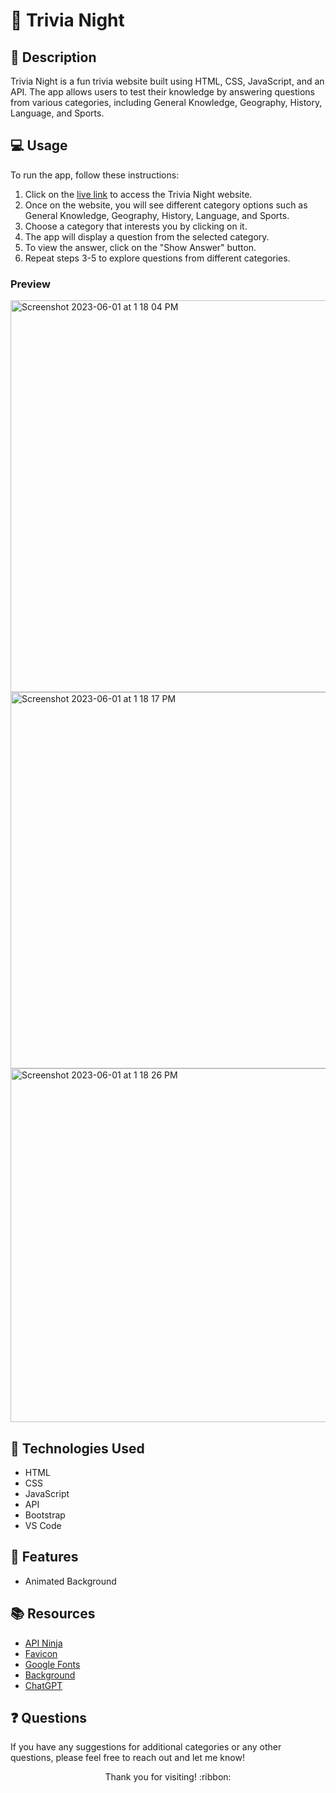# :thinking: Trivia Night

## :pencil: Description

Trivia Night is a fun trivia website built using HTML, CSS, JavaScript, and an API. The app allows users to test their knowledge by answering questions from various categories, including General Knowledge, Geography, History, Language, and Sports.

## :computer: Usage

To run the app, follow these instructions:

1. Click on the [live link](https://hbarry89.github.io/Trivia-Night/) to access the Trivia Night website.
2. Once on the website, you will see different category options such as General Knowledge, Geography, History, Language, and Sports.
3. Choose a category that interests you by clicking on it.
4. The app will display a question from the selected category.
5. To view the answer, click on the "Show Answer" button.
6. Repeat steps 3-5 to explore questions from different categories.

### Preview

<img width="627" alt="Screenshot 2023-06-01 at 1 18 04 PM" src="https://github.com/hbarry89/Trivia-Night/assets/106551259/901dec0f-4296-466b-be4f-2f8f55bd3619">

<img width="602" alt="Screenshot 2023-06-01 at 1 18 17 PM" src="https://github.com/hbarry89/Trivia-Night/assets/106551259/f76d8b67-ffef-45ab-b56c-ce8b9f013f3c">

<img width="566" alt="Screenshot 2023-06-01 at 1 18 26 PM" src="https://github.com/hbarry89/Trivia-Night/assets/106551259/2a8487a1-6ad2-42a5-b9c9-d43cf09b5a07">

## :wrench: Technologies Used

- HTML
- CSS
- JavaScript
- API
- Bootstrap
- VS Code

## :star2: Features

- Animated Background

## :books: Resources

- [API Ninja](https://api-ninjas.com/) 
- [Favicon](https://favicon.io/)
- [Google Fonts](https://fonts.google.com/)
- [Background](https://www.makeuseof.com/css-background-patterns-examples/)
- [ChatGPT](https://openai.com/blog/chatgpt)

## :question: Questions

If you have any suggestions for additional categories or any other questions, please feel free to reach out and let me know!

<p align="center">Thank you for visiting! :ribbon:</p>
